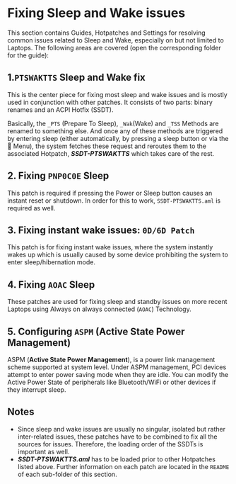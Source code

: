 # Fixing Sleep and Wake issues

This section contains Guides, Hotpatches and Settings for resolving common issues related to Sleep and Wake, especially on but not limited to Laptops. The following areas are covered (open the corresponding folder for the guide):

## 1.`PTSWAKTTS` Sleep and Wake fix

This is the center piece for fixing most sleep and wake issues and is mostly used in conjunction with other patches. It consists of two parts: binary renames and an ACPI Hotfix (SSDT).

Basically, the `_PTS` (Prepare To Sleep), `_Wak`(Wake) and `_TSS` Methods are renamed to something else. And once any of these methods are triggered by entering sleep (either automatically, by pressing a sleep button or via the  Menu), the system fetches these request and reroutes them to the associated Hotpatch, ***SSDT-PTSWAKTTS*** which takes care of the rest.

## 2. Fixing `PNP0C0E` Sleep

This patch is required if pressing the Power or Sleep button causes an instant reset or shutdown. In order for this to work, `SSDT-PTSWAKTTS.aml` is required as well.

## 3. Fixing instant wake issues: `0D/6D Patch`

This patch is for fixing instant wake issues, where the system instantly wakes up which is usually caused by some device prohibiting the system to enter sleep/hibernation mode.

## 4. Fixing `AOAC` Sleep

These patches are used for fixing sleep and standby issues on more recent Laptops using Always on always connected (`AOAC`) Technology.

## 5. Configuring `ASPM` (Active State Power Management)

ASPM (**Active State Power Management**), is a power link management scheme supported at system level. Under ASPM management, PCI devices attempt to enter power saving mode when they are idle. You can modify the Active Power State of peripherals like Bluetooth/WiFi or other devices if they interrupt sleep.

## Notes

- Since sleep and wake issues are usually no singular, isolated but rather inter-related issues, these patches have to be combined to fix all the sources for issues. Therefore, the loading order of the SSDTs is important as well.
- ***SSDT-PTSWAKTTS.aml*** has to be loaded prior to other Hotpatches listed above. Further information on each patch are located in the `README` of each sub-folder of this section.
